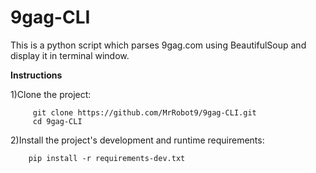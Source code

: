 # 9gag-CLI

This is a python script which parses 9gag.com using BeautifulSoup and display it in terminal window.

**Instructions**

1)Clone the project:
    
         git clone https://github.com/MrRobot9/9gag-CLI.git
         cd 9gag-CLI
         
2)Install the project's development and runtime requirements:

		pip install -r requirements-dev.txt


    
 